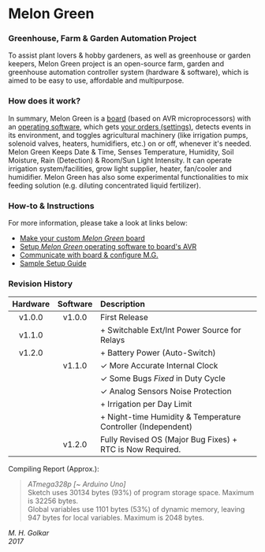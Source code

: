 # Melon Green
### Greenhouse, Farm & Garden Automation Project
To assist plant lovers & hobby gardeners, as well as greenhouse or garden keepers, Melon Green project is an open-source farm, garden and greenhouse automation controller system (hardware & software), which is aimed to be easy to use, affordable and multipurpose.   


### How does it work?
In summary, Melon Green is a [board](Documentation/1_Melon_Green_Board_[DIY].md) (based on AVR microprocessors) with an [operating software](Documentation/2_Upload_Melon_Green_to_AVR.md), which gets [your orders (settings)](Documentation/3_Serial_Command_Line_Interface.md), detects events in its environment, and toggles agricultural machinery (like irrigation pumps, solenoid valves, heaters, humidifiers, etc.) on or off, whenever it's needed.  
Melon Green Keeps Date & Time, Senses Temperature, Humidity, Soil Moisture, Rain (Detection) & Room/Sun Light Intensity. It can operate irrigation system/facilities, grow light supplier, heater, fan/cooler and humidifier. Melon Green has also some experimental functionalities to mix feeding solution (e.g. diluting concentrated liquid fertilizer).  

### How-to & Instructions
For more information, please take a look at links below:
*   [Make your custom *Melon Green* board](Documentation/1_Melon_Green_Board_[DIY].md)
*   [Setup *Melon Green* operating software to board's AVR](Documentation/2_Upload_Melon_Green_to_AVR.md)
*   [Communicate with board & configure M.G.](Documentation/3_Serial_Command_Line_Interface.md)
*   [Sample Setup Guide](Documentation/4_Sample_Setup_Guide.md)

### Revision History
|Hardware|Software|Description|
|:------:|:------:|:----------|
|v1.0.0|v1.0.0|First Release|
|v1.1.0||+ Switchable Ext/Int Power Source for Relays|
|v1.2.0||+ Battery Power (Auto-Switch)|
||v1.1.0|✓ More Accurate Internal Clock|
|||✓ Some Bugs *Fixed* in Duty Cycle |
|||✓ Analog Sensors Noise Protection|
|||+ Irrigation per Day Limit
|||+ Night-time Humidity & Temperature Controller (Independent)|   
||v1.2.0|Fully Revised OS (Major Bug Fixes) + RTC is Now Required.|

Compiling Report (Approx.):  
> *ATmega328p \[~ Arduino Uno]*  
> Sketch uses 30134 bytes (93%) of program storage space. Maximum is 32256 bytes.  
> Global variables use 1101 bytes (53%) of dynamic memory, leaving 947 bytes for local variables. Maximum is 2048 bytes.

<!-- ( ![](Documentation/0_Readme_MG_Image.jpg) ) -->

*M. H. Golkar*  
*2017*
